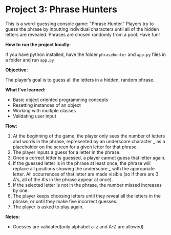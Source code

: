 # Project 3: Phrase Hunters

This is a word-guessing console game: "Phrase Hunter." Players try to guess the phrase by inputting individual characters until all of the hidden letters are revealed. Phrases are chosen randomly from a pool. Have fun!

**How to run the project locally:**

If you have python installed, have the folder `phrasehunter` and `app.py` files in a folder and run `app.py`

**Objective:**

The player’s goal is to guess all the letters in a hidden, random phrase. 

**What I've learned:**

- Basic object oriented programming concepts
- Resetting instances of an object
- Working with multiple classes
- Validating user input

**Flow:**

1. At the beginning of the game, the player only sees the number of letters and words in the phrase, represented by an underscore character _ as a placeholder on the screen for a given letter for that phrase.
2. The player inputs a guess for a letter in the phrase.
3. Once a correct letter is guessed, a player cannot guess that letter again.
4. If the guessed letter is in the phrase at least once, the phrase will replace all positions showing the underscore _ with the appropriate letter. All occurrences of that letter are made visible (so if there are 3 A's, all of the A's in the phrase appear at once).
5. If the selected letter is not in the phrase, the number missed increases by one.
6. The player keeps choosing letters until they reveal all the letters in the phrase, or until they make five incorrect guesses.
7. The player is asked to play again.

**Notes:**

- Guesses are validated(only alphabet a-z and A-Z are allowed)
